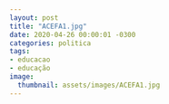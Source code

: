 ```yaml
---
layout: post
title: "ACEFA1.jpg"
date: 2020-04-26 00:00:01 -0300
categories: politica
tags:
- educacao
- educação
image: 
  thumbnail: assets/images/ACEFA1.jpg
---
```


